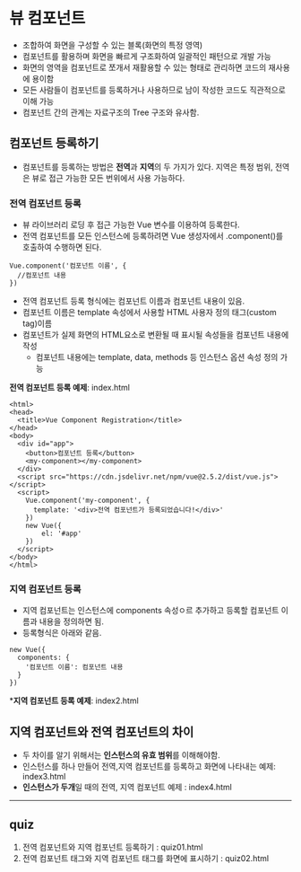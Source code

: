 # 뷰 컴포넌트
- 조합하여 화면을 구성할 수 있는 블록(화면의 특정 영역)
- 컴포넌트를 활용하며 화면을 빠르게 구조화하여 일괄적인 패턴으로 개발 가능
- 화면의 영역을 컴포넌트로 쪼개서 재활용할 수 있는 형태로 관리하면 코드의 재사용에 용이함
- 모든 사람들이 컴포넌트를 등록하거나 사용하므로 남이 작성한 코드도 직관적으로 이해 가능
- 컴포넌트 간의 관계는 자료구조의 Tree 구조와 유사함.

## 컴포넌트 등록하기
- 컴포넌트를 등록하는 방법은 **전역**과 **지역**의 두 가지가 있다. 지역은 특정 범위, 전역은 뷰로 접근 가능한 모든 번위에서 사용 가능하다.

### 전역 컴포넌트 등록
- 뷰 라이브러리 로딩 후 접근 가능한 Vue 변수를 이용하여 등록한다.
- 전역 컴포넌트를 모든 인스턴스에 등록하려면 Vue 생성자에서 .component()를 호출하여 수행하면 된다.
```
Vue.component('컴포넌트 이름', {
  //컴포넌트 내용
})
```
- 전역 컴포넌트 등록 형식에는 컴포넌트 이름과 컴포넌트 내용이 있음.
- 컴포넌트 이름은 template 속성에서 사용할 HTML 사용자 정의 태그(custom tag)이름
- 컴포넌트가 실제 화면의 HTML요소로 변환될 때 표시될 속성들을 컴포넌트 내용에 작성
  - 컴포넌트 내용에는 template, data, methods 등 인스턴스 옵션 속성 정의 가능

**전역 컴포넌트 등록 예제**: index.html
```
<html>
<head>
  <title>Vue Component Registration</title>
</head>
<body>
  <div id="app">
    <button>컴포넌트 등록</button>
    <my-component></my-component>
  </div>
  <script src="https://cdn.jsdelivr.net/npm/vue@2.5.2/dist/vue.js"></script>
  <script>
    Vue.component('my-component', {
      template: '<div>전역 컴포넌트가 등록되었습니다!</div>'
    })
    new Vue({
        el: '#app'
    })
  </script>
</body>
</html>
```

### 지역 컴포넌트 등록
- 지역 컴포넌트는 인스턴스에 components 속성ㅇ르 추가하고 등록할 컴포넌트 이름과 내용을 정의하면 됨.
- 등록형식은 아래와 같음.
```
new Vue({
  components: {
    '컴포넌트 이름': 컴포넌트 내용
  }
})
```
***지역 컴포넌트 등록 예제**: index2.html

## 지역 컴포넌트와 전역 컴포넌트의 차이
- 두 차이를 알기 위해서는 **인스턴스의 유효 범위**를 이해해야함.
- 인스턴스를 하나 만들어 전역,지역 컴포넌트를 등록하고 화면에 나타내는 예제: index3.html
- **인스턴스가 두개**일 때의 전역, 지역 컴포넌트 예제 : index4.html
<hr>

## quiz
1. 전역 컴포넌트와 지역 컴포넌트 등록하기 : quiz01.html
2. 전역 컴포넌트 태그와 지역 컴포넌트 태그를 화면에 표시하기 : quiz02.html